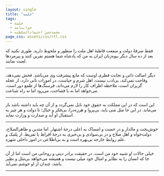 ```yaml
---
layout: single
title: "خلسه"
tags:
  - خلسه
  - خوابنامه
  - محمدحسن اعتمادالسلطنه
page_css: assets/css/rtl.css
---
```

فقط صرفهْ دولت و منفعت قاطبهٔ اهل ملت را منظور و ملحوظ دارید. طوری نکنید که بعد از ده سال دیگر بیوه‌زنان ایران به من که پادشاه شما هستم نفرین کنند و پیرمردها لعنت نمایند.

---

دیگر اصالت ذاتی و نجابت فطری اوست که مانع پیشرفت وی می‌باشد. فحش نمی‌دهد، وقاحت نمی‌کند، بی‌ادب نیست، اهل شرم و حیاست، در امورات تأنی دارد، از عجله گریزان است، ملاحظه اطراف کار را لازم می‌داند، فرسنگ‌ها از طمع دور است، می‌خواهد اما نه با فضاحت، می‌رود اما نه راه شناعت.

---

این است که در این مملکت به حقوق خود نایل نمی‌گردد و از آن چه باید داشته باشد باز می‌ماند. در این جا مثل منی باید، بی‌پروا و هرزه‌درا، بی‌فکر و خیال؛ تا دولت و هر چیز به استقبال او آید و صدارت و وزارت نماید.

---

خوش‌بخت و مالدار و در خست و امساک به اعلی درجهٔ اشتهار. اما متدین و ظاهرالصلاح، دولت‌خواه و اهل صلاح و در بی‌سوادی و بی‌خبری به درجهٔ افراط یا تفریط. از پلتیک و علم روابط خارجه بی‌بهره است و به بی‌اطلاعی در امور داخلی شهره.

---

خیلی حالات او شبیه خود من است. در حقیقت برادر دینی و روحانی من است اما از آن جا که انسان را به نظایر و امثال خود میلی نیست و همیشه می‌خواهد بی‌مثل و نظیر باشد، چندان از او خوشم نمی‌آید.

---
